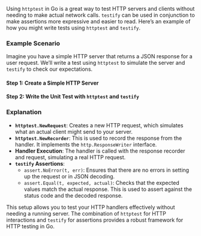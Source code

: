 Using `httptest` in Go is a great way to test HTTP servers and clients without needing to make actual network calls. `testify` can be used in conjunction to make assertions more expressive and easier to read. Here’s an example of how you might write tests using `httptest` and `testify`.

### Example Scenario

Imagine you have a simple HTTP server that returns a JSON response for a user request. We’ll write a test using `httptest` to simulate the server and `testify` to check our expectations.

#### Step 1: Create a Simple HTTP Server

#### Step 2: Write the Unit Test with `httptest` and `testify`

### Explanation

- **`httptest.NewRequest`**: Creates a new HTTP request, which simulates what an actual client might send to your server.
- **`httptest.NewRecorder`**: This is used to record the response from the handler. It implements the `http.ResponseWriter` interface.
- **Handler Execution**: The handler is called with the response recorder and request, simulating a real HTTP request.
- **`testify` Assertions**:
    - `assert.NoError(t, err)`: Ensures that there are no errors in setting up the request or in JSON decoding.
    - `assert.Equal(t, expected, actual)`: Checks that the expected values match the actual response. This is used to assert against the status code and the decoded response.

This setup allows you to test your HTTP handlers effectively without needing a running server. The combination of `httptest` for HTTP interactions and `testify` for assertions provides a robust framework for HTTP testing in Go.